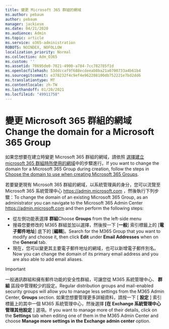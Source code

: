 ```yaml
---
title: 變更 Microsoft 365 群組的網域
ms.author: pebaum
author: pebaum
manager: jackiesm
ms.date: 04/21/2020
ms.audience: Admin
ms.topic: article
ms.service: o365-administration
ROBOTS: NOINDEX, NOFOLLOW
localization_priority: Normal
ms.collection: Adm_O365
ms.custom: ''
ms.assetid: 78695de0-7021-4900-a784-7cc782785f1d
ms.openlocfilehash: 53ddccaf9f688ecdeeab8ba21a0700733a4b61b4
ms.sourcegitcommit: e378232f4c9ef4e962208100db752221e7bd2dd6
ms.translationtype: MT
ms.contentlocale: zh-TW
ms.lasthandoff: 01/20/2021
ms.locfileid: "49911758"
---
```

# <a name="change-the-domain-for-a-microsoft-365-group"></a><span data-ttu-id="9fe84-102">變更 Microsoft 365 群組的網域</span><span class="sxs-lookup"><span data-stu-id="9fe84-102">Change the domain for a Microsoft 365 Group</span></span>

<span data-ttu-id="9fe84-103">如果您想要在建立時變更 Microsoft 365 群組的網域，請依照 [選擇建立 microsoft 365 群組時所使用的網域](https://docs.microsoft.com/microsoft-365/admin/create-groups/choose-domain-to-create-groups)中的步驟進行。</span><span class="sxs-lookup"><span data-stu-id="9fe84-103">If you want to change the domain for a Microsoft 365 Group during creation, follow the steps in [Choose the domain to use when creating Microsoft 365 Groups](https://docs.microsoft.com/microsoft-365/admin/create-groups/choose-domain-to-create-groups).</span></span>

<span data-ttu-id="9fe84-104">若要變更現有 Microsoft 365 群組的網域，以系統管理員的身分，您可以流覽至 Microsoft 365 系統管理中心 https://admin.microsoft.com ，然後執行下列步驟：</span><span class="sxs-lookup"><span data-stu-id="9fe84-104">To change the domain of an existing Microsoft 365 Group, as an administrator you can navigate to the Microsoft 365 Admin Center https://admin.microsoft.com and then perform the following steps:</span></span>

- <span data-ttu-id="9fe84-105">從左側功能表選擇 **群組**</span><span class="sxs-lookup"><span data-stu-id="9fe84-105">Choose **Groups** from the left-side menu</span></span>
- <span data-ttu-id="9fe84-106">搜尋您要修改的 M365 群組並加以選擇，然後按一下 [**一般**] 索引標籤上的 [**電子郵件地址**] 底下的 [**編輯**]。</span><span class="sxs-lookup"><span data-stu-id="9fe84-106">Search for the M365 Group that you want to modify and choose it, then click **Edit** under **Email Addresses** when on the **General** tab.</span></span>
- <span data-ttu-id="9fe84-107">現在，您可以變更其主要電子郵件地址的網域，也可以新增電子郵件別名。</span><span class="sxs-lookup"><span data-stu-id="9fe84-107">Now you can change the domain of its primary email address and you are also able to add email aliases.</span></span>

> [!IMPORTANT]
> <span data-ttu-id="9fe84-108">一般通訊群組和擁有郵件功能的安全性群組，可讓您從 M365 系統管理中心、 **群組** 區段中管理較少的設定。</span><span class="sxs-lookup"><span data-stu-id="9fe84-108">Regular distribution groups and mail-enabled security groups will allow you to manage less settings from the M365 Admin Center, **Groups** section.</span></span> <span data-ttu-id="9fe84-109">如果您想要管理更多詳細資料，請按一下 [ **設定** ] 索引標籤上的其中一個 M365 系統管理中心，然後選擇 **[在 Exchange 系統管理中心管理其他設定** ] 選項。</span><span class="sxs-lookup"><span data-stu-id="9fe84-109">If you want to manage more of their details, click on the **Settings** tab when editing one of them in the M365 Admin Center and choose **Manage more settings in the Exchange admin center** option.</span></span>